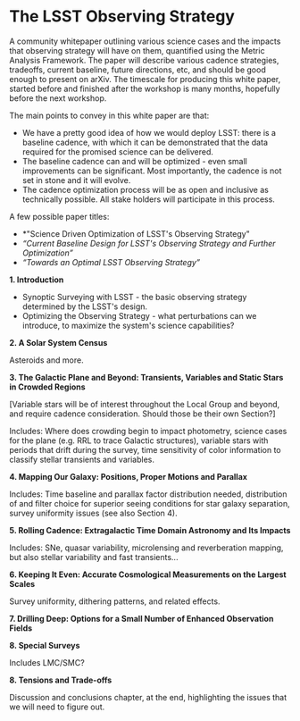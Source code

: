 # The LSST Observing Strategy

A community whitepaper outlining various science cases and the impacts that observing strategy will have on them, quantified using the Metric Analysis Framework. The paper will describe various cadence strategies, tradeoffs, current baseline, future directions, etc, and should be good enough to present on arXiv. The timescale for producing this white paper, started before and finished after the workshop is many months, hopefully before the next workshop. 

The main points to convey in this white paper are that:

* We have a pretty good idea of how we would deploy LSST: there is a baseline cadence, with which it can be demonstrated that the data required for the promised science can be delivered.
* The baseline cadence can and will be optimized - even small improvements can be significant. Most importantly, the cadence is not set in stone and it will evolve.
* The cadence optimization process will be as open and inclusive as technically possible. All stake holders will participate in this process.

A few possible paper titles:

* *"Science Driven Optimization of LSST's Observing Strategy"
* *“Current Baseline Design for LSST's Observing Strategy and Further Optimization”*
* *“Towards an Optimal LSST Observing Strategy”*

**1. Introduction**
  * Synoptic Surveying with LSST - the basic observing strategy determined by the LSST's design.
  * Optimizing the Observing Strategy - what perturbations can we introduce, to maximize the system's science capabilities?

**2. A Solar System Census**

Asteroids and more.

**3. The Galactic Plane and Beyond: Transients, Variables and Static Stars in Crowded Regions**

[Variable stars will be of interest throughout the Local Group and beyond, and require cadence consideration.  Should those be their own Section?]

Includes: Where does crowding begin to impact photometry, science cases for the plane (e.g. RRL to trace Galactic structures), variable stars with periods that drift during the survey, time sensitivity of color information to classify stellar transients and variables.

**4. Mapping Our Galaxy: Positions, Proper Motions and Parallax**

Includes: Time baseline and parallax factor distribution needed, distribution of and filter choice for superior seeing conditions for star galaxy separation, survey uniformity issues (see also Section 4).

**5. Rolling Cadence: Extragalactic Time Domain Astronomy and Its Impacts**

Includes: SNe, quasar variability, microlensing and reverberation mapping, but also stellar variability and fast transients...

**6. Keeping It Even: Accurate Cosmological Measurements on the Largest Scales**

Survey uniformity, dithering patterns, and related effects.

**7. Drilling Deep: Options for a Small Number of Enhanced Observation Fields**

**8. Special Surveys**

Includes LMC/SMC?

**8. Tensions and Trade-offs**

Discussion and conclusions chapter, at the end, highlighting the issues that we will need to figure out.

